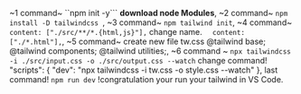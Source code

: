 ~1 command~ ``npm init -y``` **download node Modules**,
~2 command~ `npm install -D tailwindcss `,
~3 command~ `npm tailwind init`,
~4 command~ `  content: ["./src/**/*.{html,js}"],` change name.
`  content: ["./*.html"],`,
~5 command~ create new file tw.css
@tailwind base;
@tailwind components;
@tailwind utilities;,
~6 command ~ `npx tailwindcss -i ./src/input.css -o ./src/output.css --watch`
change command!
"scripts": {
"dev": "npx tailwindcss -i tw.css -o style.css --watch"
},
last command! `npm run dev`
!congratulation your run your tailwind in VS Code.


<!---
DesignerJawad0347/DesignerJawad0347 is a ✨ special ✨ repository because its `README.md` (this file) appears on your GitHub profile.
You can click the Preview link to take a look at your changes.
--->
